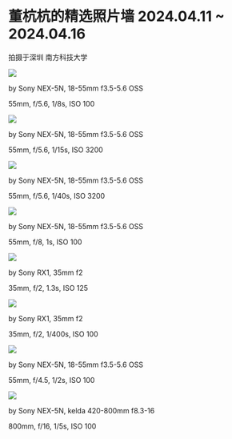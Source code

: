 # 董杭杭的精选照片墙 2024.04.11 ~ 2024.04.16

拍摄于深圳 南方科技大学

![](https://s2.loli.net/2024/04/25/zFa2J9H43h1gVEy.jpg)

by Sony NEX-5N, 18-55mm f3.5-5.6 OSS

55mm, f/5.6, 1/8s, ISO 100

![](https://s2.loli.net/2024/04/25/2oOE1MCQH8wn45T.jpg)

by Sony NEX-5N, 18-55mm f3.5-5.6 OSS

55mm, f/5.6, 1/15s, ISO 3200

![](https://s2.loli.net/2024/04/25/PHrgWfdbiey3lCJ.jpg)

by Sony NEX-5N, 18-55mm f3.5-5.6 OSS

55mm, f/5.6, 1/40s, ISO 3200

![](https://s2.loli.net/2024/04/25/usZnX1M463DvYRp.jpg)

by Sony NEX-5N, 18-55mm f3.5-5.6 OSS

55mm, f/8, 1s, ISO 100

![](https://s2.loli.net/2024/04/25/j5PBET7KoaxX2ei.jpg)

by Sony RX1, 35mm f2

35mm, f/2, 1.3s, ISO 125

![](https://s2.loli.net/2024/04/25/HRPlmq7giGcsA5E.jpg)

by Sony RX1, 35mm f2

35mm, f/2, 1/400s, ISO 100

![](https://s2.loli.net/2024/04/25/AsxB2lr4XZNitke.jpg)

by Sony NEX-5N, 18-55mm f3.5-5.6 OSS

55mm, f/4.5, 1/2s, ISO 100

![](https://s2.loli.net/2024/04/25/THz3Incoxy9qruW.jpg)

by Sony NEX-5N, kelda 420-800mm f8.3-16

800mm, f/16, 1/5s, ISO 100
